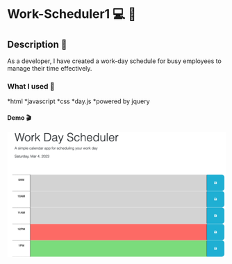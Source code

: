 # Work-Scheduler1 :computer: :calendar:

## Description :closed_book:
As a developer, I have created a work-day schedule for busy employees to manage their time effectively. 

### What I used :floppy_disk:
*html 
*javascript 
*css
*day.js
   *powered by jquery  

#### Demo :clapper:

![landing page](./assets/work-day-sched-1.png)